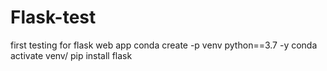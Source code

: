# Flask-test
first testing for  flask web app
conda create -p venv python==3.7 -y
conda activate venv/
pip install flask
